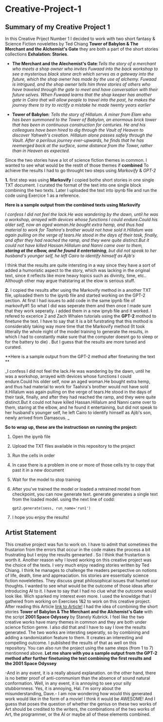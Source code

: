 # Creative-Project-1

## Summary of my Creative Project 1

In this Creative Priject Number 1 I decided to work with two short fantasy & Science Fiction novelettes by Ted Chiang  **Tower of Babylon & The Merchant and the Alchemist's Gate** they are both a part of the short stories collections **Exhalation: Stories**. 

* **The Merchant and the Alechemist's Gate**:_Tells the story of a merchant who meets a shop owner who invites Fuwaad into the back workshop to see a mysterious black stone arch which serves as a gateway into the future, which the shop owner has made by the use of alchemy. Fuwaad is intrigued, and the shop owner tells him three stories of others who have traveled through the gate to meet and have conversation with their future selves. When Fuwaad learns that the shop keeper has another gate in Cairo that will allow people to travel into the past, he makes the journey there to try to rectify a mistake he made twenty years earlier_ 

* **Tower of Babylon**: _Tells the story of Hillalum. A miner from Elam who has been summoned to the Tower of Babylon, an enormous brick tower that has been in continuous construction for centuries. He and his colleagues have been hired to dig through the Vault of Heaven to discover Yahweh's creation. Hillalum alone passes safely through the Vault. After a perilous journey ever-upwards, he finds that he has reemerged back at the surface, some distance from the Tower, rather than in Heaven as expected._

Since the two stories have a lot of  science fiction themes in common. I wanted to see what would be the restlt of those themes if **combined** To achieve the results I had to go throught two steps using *Markovify* & *GPT-2* 

**1.** first step was using **Markovify** I copied bothe short stories in one single TXT document. I curated the format of the text into one single block combining the two texts. Later I uploaded the text into ipynb file and run the code using Exercice 1 as a reference. 

**Here is a sample output from the combined texts using Markovify** 

_I confess I did not feel the lack.He was wandering by the dawn, until he was a workshop, arrayed with devices whose functions I could endure.Could his older self, now an aged woman.He bought extra hemp, and thus had material to work for Taahira's brother would not have sold it.Hillalum was again pulling on the verge of tears.He stood in the days of their task, finally, and after they had reached the ramp, and they were quite distinct.But it could not have killed Hassan.Hillalum and Nanni came over to them, **staring at the elbow, and he found it entertaining**, but did not speak to her husband's younger self, he left Cairo to identify himself as Ajib's_

I think that the results are quite intersting in a way since they have a sort of added a humoristic aspect to the story, which was lacking in the original text, since it reflects like more heavy topics such as divinity, time, etc.. Although other may argue thatstaring at the elow is serious stuff.  

**2.** I copied the results after using the Markovify method in a another TXT file, uploaded them to the ipynb file and started working on the GPT-2 section. At first I had issues to add code in the same ipynb file of markovify#1 So what I did was seperate them and then once I made sure that they work seperatly. i added them in a new ipnyb file and it worked. I refered to excerice 2 and  Zach Whalen tutorials using the **GPT-2** mothod to finetune the text. I have to say that it is a bit furstrating that this mothod is considerably taking way more time that the Markovify method (It took litterally the whole night of the model training  to generate the results, in which I had to constantly make sure that the computer doesnt go to sleep or for the battery to die) . But I guess that the results are more tuned and curated. 

**Here is a sample output from the GPT-2 method after finetuning the text ** 

_I confess I did not feel the lack.He was wandering by the dawn, until he was a workshop, arrayed with devices whose functions I could endure.Could his older self, now an aged woman.He bought extra hemp, and thus had material to work for Taahira's brother would not have sold it.Hillalum was again pulling on the verge of tears.He stood in the days of their task, finally, and after they had reached the ramp, and they were quite distinct.But it could not have killed Hassan.Hillalum and Nanni came over to them, staring at the elbow, and he found it entertaining, but did not speak to her husband's younger self, he left Cairo to identify himself as Ajib's son, newly arrived from Damascus. _


**So to wrap up, these are the instructiosn on running the project:**

1. Open the ipynb file
2. Upload the TXT files available in this repository to the project
3. Run the cells in order
4. In case there is a problem in one or more of those cells try to copy that past it in a new document 
5. Wait for the model to stop training 
6. After you've trained the model or loaded a retrained model from checkpoint, you can now generate text. generate generates a single text from the loaded model.
using the next line of codd: 

      ```
      gpt2.generate(sess, run_name='run1')

      ```
7. I hope you enjoy the results!


## Artist Statement

This creative project was fun to work on. I have to admit that sometimes the frustarion from the errors that occur in the code makes the process a bit frustrating but I enjoy the results genearted . So I think that frustartion is worth it. Another reason why I loved working on this creative project was the choice of the texts. I very much enjoy reading stories written by Ted Chiang. I think he manages to challenge the readers perspective on notions of life, death, time and appreaciation. his stories are essentially science fiction novelelettes. They discuss great philosophical issues that hunted our thoughts. I wanted to see what would be the outcome of those ideas after introducing AI to it.  I have to say that I had no clue what the outcome would look like. Wich sparked my interest even more. I used the knowldge that I gathered from working on Exercises 1&2 to work on this creative project. After reading this Article [link to Article!](http://theconversation.com/artificial-intelligence-talks-and-talks-the-story-since-2001-a-space-odyssey-96252) I had the idea of combining the short stories **Tower of Babylon & The Merchant and the Alchemist's Gate** with the script **2001 Space Odyssey** by Stanely Kubrick. I feel like the two creative works have many themes in common and they are both under science fiction genre. I also did that and I have to say I love the results generated. The two works are intersting seperatly, so by combining and adding a randomization feature to them. It creates an interesting and compelling outcome. I published the results of that as well on this repository. You can also run the project using the same steps (from 1 to 7) mentionned above. **Let me share with you a sample output from the GPT-2 method after further finetuning the text combining the first results and the 2001 Space Odyssey** 

-And in any event, it is a really absurd explanation.
on the other hand, there is no better proof of anti-communism than the
absence of sound natural conformation.
Well, in any event, it is annoying to see your silly stubbornness.
Yes, it is annoying, Hal.
I'm sorry about the misunderstanding, Dave.-
I am now wondering how would this generated work would like in the form of a movie! I think it would be AWESOME! And I guess that poses the question of whether the genius on these two works of Art should be credited to the writers, the combinations of the two works of Art, the programmer, or the AI or maybe all of these elements combined.
